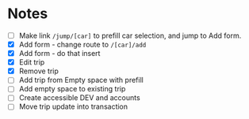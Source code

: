 Notes
=====

* [ ] Make link `/jump/[car]` to prefill car selection, and jump to Add form.
* [x] Add form - change route to `/[car]/add`
* [x] Add form - do that insert
* [x] Edit trip
* [x] Remove trip
* [ ] Add trip from Empty space with prefill
* [ ] Add empty space to existing trip
* [ ] Create accessible DEV and accounts
* [ ] Move trip update into transaction